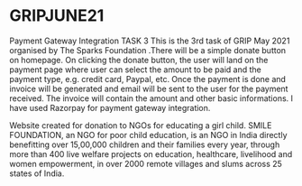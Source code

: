 # GRIPJUNE21
 Payment Gateway Integration TASK 3
This is the 3rd task of GRIP May 2021 organised by The Sparks Foundation .There will be a simple donate button on homepage. On clicking the donate button, the user will land on the payment page where user can select the amount to be paid and the payment type, e.g. credit card, Paypal, etc. Once the payment is done and invoice will be generated and email will be sent to the user for the payment received. The invoice will contain the amount and other basic informations. I have used Razorpay for payment gateway integration.

Website created for donation to NGOs for educating a girl child.
SMILE FOUNDATION, an NGO for poor child education, is an NGO in India directly benefitting over 15,00,000 children and their families every year, through more than 400 live welfare projects on education, healthcare, livelihood and women empowerment, in over 2000 remote villages and slums across 25 states of India.
